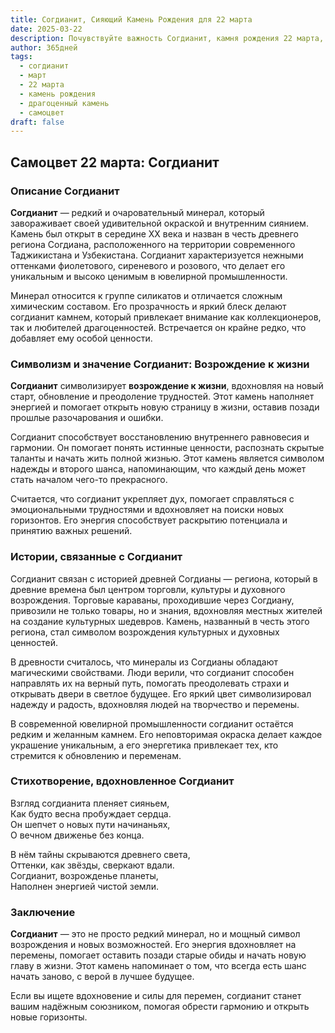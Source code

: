 ```yaml
---
title: Согдианит, Сияющий Камень Рождения для 22 марта
date: 2025-03-22
description: Почувствуйте важность Согдианит, камня рождения 22 марта, который символизирует Возрождение к жизни. Пусть его красота и значение осветят ваш день.
author: 365дней
tags:
  - согдианит
  - март
  - 22 марта
  - камень рождения
  - драгоценный камень
  - самоцвет
draft: false
---
```




## Самоцвет 22 марта: Согдианит

### Описание Согдианит

**Согдианит** — редкий и очаровательный минерал, который завораживает своей удивительной окраской и внутренним сиянием. Камень был открыт в середине XX века и назван в честь древнего региона Согдиана, расположенного на территории современного Таджикистана и Узбекистана. Согдианит характеризуется нежными оттенками фиолетового, сиреневого и розового, что делает его уникальным и высоко ценимым в ювелирной промышленности.

Минерал относится к группе силикатов и отличается сложным химическим составом. Его прозрачность и яркий блеск делают согдианит камнем, который привлекает внимание как коллекционеров, так и любителей драгоценностей. Встречается он крайне редко, что добавляет ему особой ценности.

### Символизм и значение Согдианит: Возрождение к жизни

**Согдианит** символизирует **возрождение к жизни**, вдохновляя на новый старт, обновление и преодоление трудностей. Этот камень наполняет энергией и помогает открыть новую страницу в жизни, оставив позади прошлые разочарования и ошибки.

Согдианит способствует восстановлению внутреннего равновесия и гармонии. Он помогает понять истинные ценности, распознать скрытые таланты и начать жить полной жизнью. Этот камень является символом надежды и второго шанса, напоминающим, что каждый день может стать началом чего-то прекрасного.

Считается, что согдианит укрепляет дух, помогает справляться с эмоциональными трудностями и вдохновляет на поиски новых горизонтов. Его энергия способствует раскрытию потенциала и принятию важных решений.

### Истории, связанные с Согдианит

Согдианит связан с историей древней Согдианы — региона, который в древние времена был центром торговли, культуры и духовного возрождения. Торговые караваны, проходившие через Согдиану, привозили не только товары, но и знания, вдохновляя местных жителей на создание культурных шедевров. Камень, названный в честь этого региона, стал символом возрождения культурных и духовных ценностей.

В древности считалось, что минералы из Согдианы обладают магическими свойствами. Люди верили, что согдианит способен направлять их на верный путь, помогать преодолевать страхи и открывать двери в светлое будущее. Его яркий цвет символизировал надежду и радость, вдохновляя людей на творчество и перемены.

В современной ювелирной промышленности согдианит остаётся редким и желанным камнем. Его неповторимая окраска делает каждое украшение уникальным, а его энергетика привлекает тех, кто стремится к обновлению и переменам.

### Стихотворение, вдохновленное Согдианит

Взгляд согдианита пленяет сияньем,  
Как будто весна пробуждает сердца.  
Он шепчет о новых пути начинаньях,  
О вечном движенье без конца.

В нём тайны скрываются древнего света,  
Оттенки, как звёзды, сверкают вдали.  
Согдианит, возрожденье планеты,  
Наполнен энергией чистой земли.

### Заключение

**Согдианит** — это не просто редкий минерал, но и мощный символ возрождения и новых возможностей. Его энергия вдохновляет на перемены, помогает оставить позади старые обиды и начать новую главу в жизни. Этот камень напоминает о том, что всегда есть шанс начать заново, с верой в лучшее будущее.

Если вы ищете вдохновение и силы для перемен, согдианит станет вашим надёжным союзником, помогая обрести гармонию и открыть новые горизонты.